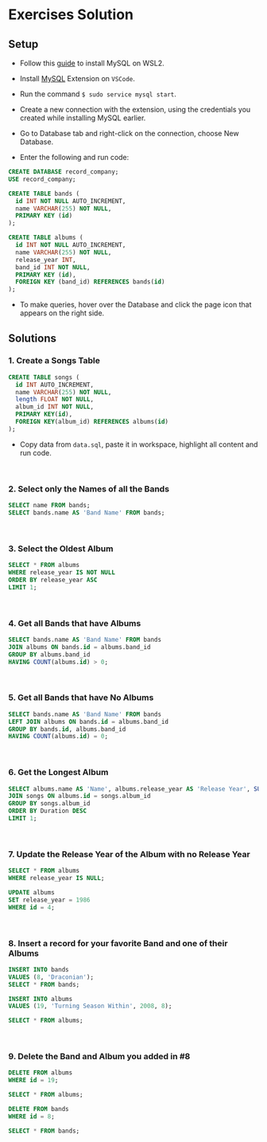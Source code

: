 # Exercises Solution

## Setup

- Follow this [guide](https://docs.microsoft.com/en-us/windows/wsl/tutorials/wsl-database) to install MySQL on WSL2.

- Install  [MySQL](https://marketplace.visualstudio.com/items?itemName=cweijan.vscode-mysql-client2) Extension on `VSCode`.

- Run the command `$ sudo service mysql start`.

- Create a new connection with the extension, using the credentials you created while installing MySQL earlier.

- Go to Database tab and right-click on the connection, choose New Database.

- Enter the following and run code:

```sql
CREATE DATABASE record_company;
USE record_company;

CREATE TABLE bands (
  id INT NOT NULL AUTO_INCREMENT,
  name VARCHAR(255) NOT NULL,
  PRIMARY KEY (id)
);

CREATE TABLE albums (
  id INT NOT NULL AUTO_INCREMENT,
  name VARCHAR(255) NOT NULL,
  release_year INT,
  band_id INT NOT NULL,
  PRIMARY KEY (id),
  FOREIGN KEY (band_id) REFERENCES bands(id)
);
```

- To make queries, hover over the Database and click the page icon that appears on the right side.

## Solutions

### 1. Create a Songs Table

```sql
CREATE TABLE songs (
  id INT AUTO_INCREMENT,
  name VARCHAR(255) NOT NULL,
  length FLOAT NOT NULL,
  album_id INT NOT NULL,
  PRIMARY KEY(id),
  FOREIGN KEY(album_id) REFERENCES albums(id)
);
```

- Copy data from `data.sql`, paste it in workspace, highlight all content and run code.

<br>

### 2. Select only the Names of all the Bands

```sql
SELECT name FROM bands;
SELECT bands.name AS 'Band Name' FROM bands;
```

<br>

### 3. Select the Oldest Album

```sql
SELECT * FROM albums
WHERE release_year IS NOT NULL
ORDER BY release_year ASC 
LIMIT 1;
```

<br>

### 4. Get all Bands that have Albums

```sql
SELECT bands.name AS 'Band Name' FROM bands
JOIN albums ON bands.id = albums.band_id
GROUP BY albums.band_id
HAVING COUNT(albums.id) > 0;
```

<br>

### 5. Get all Bands that have No Albums

```sql
SELECT bands.name AS 'Band Name' FROM bands
LEFT JOIN albums ON bands.id = albums.band_id
GROUP BY bands.id, albums.band_id
HAVING COUNT(albums.id) = 0;
```

<br>

### 6. Get the Longest Album

```sql
SELECT albums.name AS 'Name', albums.release_year AS 'Release Year', SUM(songs.length) AS 'Duration' FROM albums
JOIN songs ON albums.id = songs.album_id
GROUP BY songs.album_id 
ORDER BY Duration DESC
LIMIT 1; 
```
<br>

### 7. Update the Release Year of the Album with no Release Year

```sql
SELECT * FROM albums
WHERE release_year IS NULL;

UPDATE albums
SET release_year = 1986
WHERE id = 4;
```

<br>

### 8. Insert a record for your favorite Band and one of their Albums

```sql
INSERT INTO bands
VALUES (8, 'Draconian');
SELECT * FROM bands;

INSERT INTO albums
VALUES (19, 'Turning Season Within', 2008, 8);

SELECT * FROM albums;
```

<br>

### 9. Delete the Band and Album you added in #8

```sql
DELETE FROM albums 
WHERE id = 19;

SELECT * FROM albums;

DELETE FROM bands
WHERE id = 8;

SELECT * FROM bands;
```

<sql>